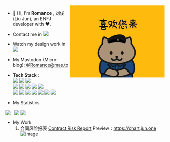 <!-- <img align="center" alt="motto" src="img/motto.png" width="800" /> -->

<img align="right" alt="Bear" src="img/bear.png" width="300" />

- 👋 Hi, I'm **Romance** , 刘俊(Liu Jun), an ENFJ developer with ❤️.

<!--[![](https://img.shields.io/badge/-Bilibili-00A1D6?style=flat-square&logo=Bilibili&logoColor=white)](https://space.bilibili.com/688435320/) &nbsp;&nbsp;  -->

<!-- 
- My Coding Time: <img src="https://wakatime.com/badge/user/86cbdefc-fb69-4fd8-a1de-11289c6386aa.svg"/> -->

- Contact me in [![](https://img.shields.io/badge/-Telegram-26A5E4?style=for-the-badge&logo=Telegram&logoColor=white)](https://t.me/rmnce)

- Watch my design work in [![](https://img.shields.io/badge/Figma-F24E1E?style=for-the-badge&logo=figma&logoColor=white)](https://figma.com/@romance)

- My Mastodon (Micro-blog): [@Romance@mas.to](https://mas.to/@Romance)

- **Tech Stack** :<br>
[![](https://img.shields.io/badge/Python-3776AB?style=flat-square&logo=python&logoColor=white)](https://python.org)
[![](https://img.shields.io/badge/Go-1E90FF?style=flat-square&logo=go&logoColor=white)](https://go.dev)
[![](https://img.shields.io/badge/-JavaScript-red?style=flat-square&logo=javascript&logoColor=white)](https://javascript.info)<br />
[![](https://img.shields.io/badge/Vue.js-4FC08D?style=flat-square&logo=Vue.js&logoColor=white)](https://reactjs.org)
[![](https://img.shields.io/badge/React.js-61DAFB?style=flat-square&logo=react&logoColor=white)](https://vuejs.org)
[![](https://img.shields.io/badge/Three.js-000000?style=flat-square&logo=Three.js&logoColor=white)](https://threejs.org)
[![](https://img.shields.io/badge/ECharts-DC382D?style=flat-square&logo=Apache%20ECharts&logoColor=white)](https://echarts.apache.org)
[![](https://img.shields.io/badge/Svelte-FF3E00?style=flat-square&logo=Svelte&logoColor=white)](https://svelte.dev)<br />
[![](https://img.shields.io/badge/Docker-2496ED?style=flat-square&logo=docker&logoColor=white)](https://docker.com)
[![](https://img.shields.io/badge/MySQL-4479A1?style=flat-square&logo=mysql&logoColor=white)](https://mysql.com)
[![](https://img.shields.io/badge/Redis-DC382D?style=flat-square&logo=Redis&logoColor=white)](https://redis.io)
[![](https://img.shields.io/badge/Pandas-150458?style=flat-square&logo=Pandas&logoColor=white)](https://pandas.pydata.org/)
[![](https://img.shields.io/badge/Numpy-013243?style=flat-square&logo=Numpy&logoColor=white)](https://numpy.org)
[![](https://img.shields.io/badge/Gin-DC382D?style=flat-square&logo=Gin&logoColor=white)](https://gin-gonic.com/)
[![](https://img.shields.io/badge/Viper-DC382D?style=flat-square&logo=viper&logoColor=white)](https://github.com/spf13/viper)

- My Statistics

<p align="left">
  <img align="center" src="https://github-readme-stats.vercel.app/api?username=rmne&count_private=true&show_icons=true&include_all_commits=true&hide_border=true&hide_title=true" width="48%"/>&nbsp;&nbsp;
  <img align="center" src="https://github-readme-stats.vercel.app/api/top-langs/?username=rmne&langs_count=10&hide_title=true&hide_border=true&layout=compact&hide=GLSL,Roff" width="48%" />
  <a href="https://leetcode-cn.com/u/mophia/"><img align="center" src="https://stats.justsong.cn/api/leetcode?username=singfish" width="50%" /></a>
</p>

- My Work
  1. 合同风险报表 [Contract Risk Report](https://github.com/rmne/Contract-Risk-Report) Preview：<https://chart.jun.one>
  ![image](https://user-images.githubusercontent.com/92929085/209303783-cba08523-2fbe-474d-912c-a366d68b420a.png)
